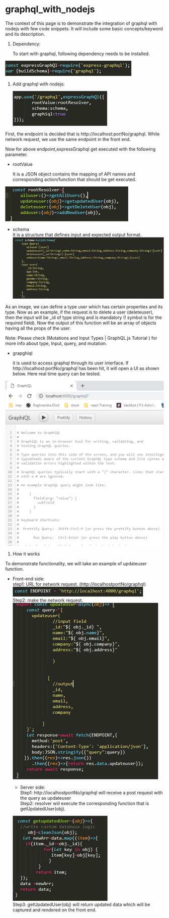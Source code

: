 # graphql_with_nodejs
The context of this page is to demonstrate the integration of graphql with nodejs with few code snippets. It will include some basic concepts/keyword and its description. 

 1. Dependency:

    To start with graphql, following dependency needs to be installed.  

![dependency](https://github.com/rghvndr99/graphql_with_nodejs/blob/master/code-snippet/dependency.PNG)

 

 1. Add graphql with nodejs:

    ![configuration](https://github.com/rghvndr99/graphql_with_nodejs/blob/master/code-snippet/configuration.PNG)

   First, the endpoint is decided that is http://localhost:portNo/graphql.  While network request, we use the same endpoint in the front end.

   Now for above endpoint,expressGraphql get executed with the following parameter.

  *  rootValue

     It is a JSON object contains the mapping of API names and corresponding action/function that should be get executed.

   ![resolver](https://github.com/rghvndr99/graphql_with_nodejs/blob/master/code-snippet/resolver.PNG)

   * schema  
     It is a structure that defines input and expected output format. 
   ![schema img](https://github.com/rghvndr99/graphql_with_nodejs/blob/master/code-snippet/schema.PNG)

 

As an image, we can define a type user which has certain properties and its type. Now as an example, if the request is to delete a user (deleteuser), then the input will be _id of type string and is mandatory (! symbol is for the required field). Now the output of this function will be an array of objects having all the props of the user. 

 

Note: Please check (Mutations and Input Types | GraphQL.js Tutorial ) for more info about type, Input, query, and mutation.

*  grapghiql

    it is used to access graphql through its user interface. If http://localhost:portNo/graphql has been hit, it will open a UI as shown below. Here real time query can be tested.

![graphqlUI](https://github.com/rghvndr99/graphql_with_nodejs/blob/master/code-snippet/graphql-UI.PNG)

1.  How it works

   To demonstrate functionality, we will take an example of updateuser function.

   * Front-end side:  
     step1: URL for network request. (http://localhostportNo/graphql)  
   ![url](https://github.com/rghvndr99/graphql_with_nodejs/blob/master/code-snippet/URL.PNG)   
    Step2: make the network request.  
![update user](https://github.com/rghvndr99/graphql_with_nodejs/blob/master/code-snippet/updateuser.PNG)  

     *  Server side:  
      Step1: http://localhostportNo/graphql will receive a post request with the query as updateuser  
      Step2: resolver will execute the corresponding function that is getUpdatedUser(obj).  

      ![ updateuserdatabase](https://github.com/rghvndr99/graphql_with_nodejs/blob/master/code-snippet/getUpdateUserWithoutDataBase.PNG)  
  Step3: getUpdatedUser(obj) will return updated data which will be captured and rendered on the front end.

